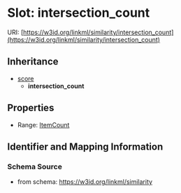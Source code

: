 # Slot: intersection_count

URI: [https://w3id.org/linkml/similarity/intersection_count](https://w3id.org/linkml/similarity/intersection_count)




## Inheritance

* [score](score.md)
    * **intersection_count**



## Properties

 * Range: [ItemCount](ItemCount.md)



## Identifier and Mapping Information







### Schema Source


* from schema: https://w3id.org/linkml/similarity



